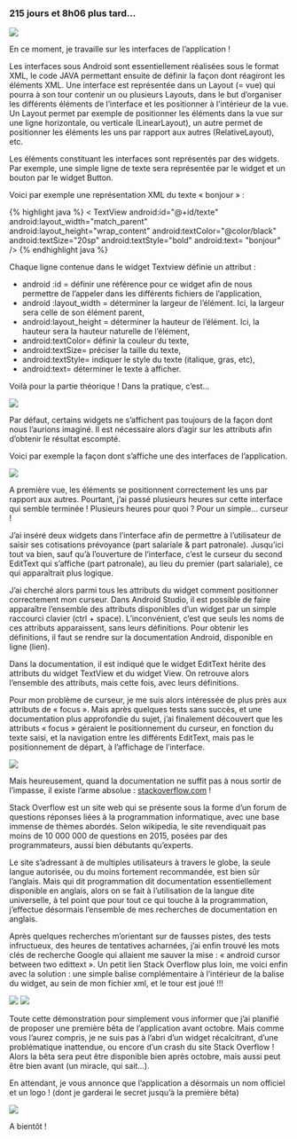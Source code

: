 ---
---

### 215 jours et 8h06 plus tard...

<img src = "https://media.giphy.com/media/2rj8VysAig8QE/giphy.gif"/>

En ce moment, je travaille sur les interfaces de l’application !

Les interfaces sous Android sont essentiellement réalisées sous le format XML, le code JAVA permettant ensuite de définir la façon dont réagiront les éléments XML. Une interface est représentée dans un Layout (= vue) qui pourra à son tour contenir un ou plusieurs Layouts, dans le but d’organiser les différents éléments de l’interface et les positionner à l’intérieur de la vue. Un Layout permet par exemple de positionner les éléments dans la vue sur une ligne horizontale, ou verticale (LinearLayout), un autre permet de positionner les éléments les uns par rapport aux autres (RelativeLayout), etc.

Les éléments constituant les interfaces sont représentés par des widgets. Par exemple, une simple ligne de texte sera représentée par le widget <TextView> et un bouton par le widget Button. 

Voici par exemple une représentation XML du texte « bonjour » :

{% highlight java %}
< TextView
    android:id="@+id/texte"
    android:layout_width="match_parent"
    android:layout_height="wrap_content"
    android:textColor="@color/black"
    android:textSize="20sp"
    android:textStyle="bold"
    android:text= "bonjour"
/>
{% endhighlight java %}

Chaque ligne contenue dans le widget Textview définie un attribut :

- android :id = définir une référence pour ce widget afin de nous permettre de l’appeler dans les différents fichiers de l’application,
- android :layout_width = déterminer la largeur de l’élément. Ici, la largeur sera celle de son élément parent, 
- android:layout_height = déterminer la hauteur de l’élément. Ici, la hauteur sera la hauteur naturelle de l’élément,
- android:textColor= définir la couleur du texte,
- android:textSize= préciser la taille du texte,
- android:textStyle= indiquer le style du texte (italique, gras, etc),
- android:text= déterminer le texte à afficher.


Voilà pour la partie théorique ! Dans la pratique, c’est…

<img src = "https://media.giphy.com/media/Z7YWBq9QCLnB6/giphy.gif"/>

Par défaut, certains widgets ne s’affichent pas toujours de la façon dont nous l’aurions imaginé. Il est nécessaire alors d’agir sur les attributs afin d’obtenir le résultat escompté.  

Voici par exemple la façon dont s’affiche une des interfaces de l’application.

<img src="/img/prev1.jpg"/>

A première vue, les éléments se positionnent correctement les uns par rapport aux autres. Pourtant, j’ai passé plusieurs heures sur cette interface qui semble terminée ! Plusieurs heures pour quoi ? Pour un simple… curseur !

J’ai inséré deux widgets <EditText> dans l’interface afin de permettre à l’utilisateur de saisir ses cotisations prévoyance (part salariale & part patronale). Jusqu’ici tout va bien, sauf qu’à l’ouverture de l’interface, c’est le curseur du second EditText qui s’affiche (part patronale), au lieu du premier (part salariale), ce qui apparaîtrait plus logique.

J’ai cherché alors parmi tous les attributs du widget comment positionner correctement mon curseur. Dans Android Studio, il est possible de faire apparaître l’ensemble des attributs disponibles d’un widget par un simple raccourci clavier (ctrl + space). L’inconvénient, c’est que seuls les noms de ces attributs apparaissent, sans leurs définitions. Pour obtenir les définitions, il faut se rendre sur la documentation Android, disponible en ligne (lien).

Dans la documentation, il est indiqué que le widget EditText hérite des attributs du widget TextView et du widget View. On retrouve alors l’ensemble des attributs, mais cette fois, avec leurs définitions.

Pour mon problème de curseur, je me suis alors intéressée de plus près aux attributs de « focus ». Mais après quelques tests sans succès, et une documentation plus approfondie du sujet, j’ai finalement découvert que les attributs « focus » géraient le positionnement du curseur, en fonction du texte saisi, et la navigation entre les différents EditText, mais pas le positionnement de départ, à l’affichage de l’interface.

<img src="https://media.giphy.com/media/TRFSdeDalM46I/giphy.gif"/>

Mais heureusement, quand la documentation ne suffit pas à nous sortir de l’impasse, il existe l’arme absolue : <a href="https://stackoverflow.com/">stackoverflow.com</a> !

Stack Overflow est un site web qui se présente sous la forme d’un forum de questions réponses liées à la programmation informatique, avec une base immense de thèmes abordés. Selon wikipedia, le site revendiquait pas moins de 10 000 000 de questions en 2015, posées par des programmateurs, aussi bien débutants qu’experts.

Le site s’adressant à de multiples utilisateurs à travers le globe, la seule langue autorisée, ou du moins fortement recommandée, est bien sûr l’anglais. Mais qui dit programmation dit documentation essentiellement disponible en anglais, alors on se fait à l’utilisation de la langue dite universelle, à tel point que pour tout ce qui touche à la programmation, j’effectue désormais l’ensemble de mes recherches de documentation en anglais.

Après quelques recherches m’orientant sur de fausses pistes, des tests infructueux, des heures de tentatives acharnées, j’ai enfin trouvé les mots clés de recherche Google qui allaient me sauver la mise : « android cursor between two edittext ». Un petit lien Stack Overflow plus loin, me voici enfin avec la solution : une simple balise complémentaire  <requestFocus/> à l’intérieur de la balise du widget, au sein de mon fichier xml, et le tour est joué !!!

<img src="/img/prev1.jpg"/>

<img src="https://media.giphy.com/media/9nCW9iugMDG4o/giphy.gif"/>

Toute cette démonstration pour simplement vous informer que j’ai planifié de proposer une première bêta de l’application avant octobre. Mais comme vous l’aurez compris, je ne suis pas à l’abri d’un widget récalcitrant, d’une problématique inattendue, ou encore d’un crash du site Stack Overflow ! Alors la bêta sera peut être disponible bien après octobre, mais aussi peut être bien avant (un miracle, qui sait…).

En attendant, je vous annonce que l’application a désormais un nom officiel et un logo ! (dont je garderai le secret jusqu’à la première bêta)

<img src="https://media.giphy.com/media/l3q2U4wz2o3Nvrr7G/giphy.gif"/>

A bientôt !
